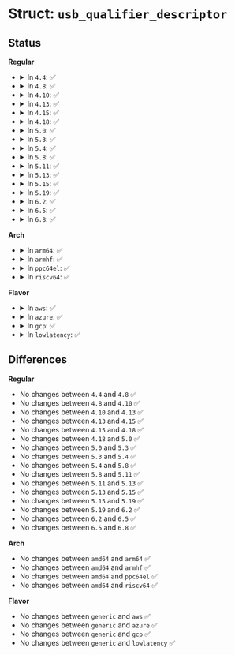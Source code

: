 # Struct: <code>usb_qualifier_descriptor</code>

## Status
<b>Regular</b>
<ul>
<li>
<details>
<summary>In <code>4.4</code>: ✅</summary>

```c
struct usb_qualifier_descriptor {
    __u8 bLength;
    __u8 bDescriptorType;
    __le16 bcdUSB;
    __u8 bDeviceClass;
    __u8 bDeviceSubClass;
    __u8 bDeviceProtocol;
    __u8 bMaxPacketSize0;
    __u8 bNumConfigurations;
    __u8 bRESERVED;
};
```
</details>
</li>
<li>
<details>
<summary>In <code>4.8</code>: ✅</summary>

```c
struct usb_qualifier_descriptor {
    __u8 bLength;
    __u8 bDescriptorType;
    __le16 bcdUSB;
    __u8 bDeviceClass;
    __u8 bDeviceSubClass;
    __u8 bDeviceProtocol;
    __u8 bMaxPacketSize0;
    __u8 bNumConfigurations;
    __u8 bRESERVED;
};
```
</details>
</li>
<li>
<details>
<summary>In <code>4.10</code>: ✅</summary>

```c
struct usb_qualifier_descriptor {
    __u8 bLength;
    __u8 bDescriptorType;
    __le16 bcdUSB;
    __u8 bDeviceClass;
    __u8 bDeviceSubClass;
    __u8 bDeviceProtocol;
    __u8 bMaxPacketSize0;
    __u8 bNumConfigurations;
    __u8 bRESERVED;
};
```
</details>
</li>
<li>
<details>
<summary>In <code>4.13</code>: ✅</summary>

```c
struct usb_qualifier_descriptor {
    __u8 bLength;
    __u8 bDescriptorType;
    __le16 bcdUSB;
    __u8 bDeviceClass;
    __u8 bDeviceSubClass;
    __u8 bDeviceProtocol;
    __u8 bMaxPacketSize0;
    __u8 bNumConfigurations;
    __u8 bRESERVED;
};
```
</details>
</li>
<li>
<details>
<summary>In <code>4.15</code>: ✅</summary>

```c
struct usb_qualifier_descriptor {
    __u8 bLength;
    __u8 bDescriptorType;
    __le16 bcdUSB;
    __u8 bDeviceClass;
    __u8 bDeviceSubClass;
    __u8 bDeviceProtocol;
    __u8 bMaxPacketSize0;
    __u8 bNumConfigurations;
    __u8 bRESERVED;
};
```
</details>
</li>
<li>
<details>
<summary>In <code>4.18</code>: ✅</summary>

```c
struct usb_qualifier_descriptor {
    __u8 bLength;
    __u8 bDescriptorType;
    __le16 bcdUSB;
    __u8 bDeviceClass;
    __u8 bDeviceSubClass;
    __u8 bDeviceProtocol;
    __u8 bMaxPacketSize0;
    __u8 bNumConfigurations;
    __u8 bRESERVED;
};
```
</details>
</li>
<li>
<details>
<summary>In <code>5.0</code>: ✅</summary>

```c
struct usb_qualifier_descriptor {
    __u8 bLength;
    __u8 bDescriptorType;
    __le16 bcdUSB;
    __u8 bDeviceClass;
    __u8 bDeviceSubClass;
    __u8 bDeviceProtocol;
    __u8 bMaxPacketSize0;
    __u8 bNumConfigurations;
    __u8 bRESERVED;
};
```
</details>
</li>
<li>
<details>
<summary>In <code>5.3</code>: ✅</summary>

```c
struct usb_qualifier_descriptor {
    __u8 bLength;
    __u8 bDescriptorType;
    __le16 bcdUSB;
    __u8 bDeviceClass;
    __u8 bDeviceSubClass;
    __u8 bDeviceProtocol;
    __u8 bMaxPacketSize0;
    __u8 bNumConfigurations;
    __u8 bRESERVED;
};
```
</details>
</li>
<li>
<details>
<summary>In <code>5.4</code>: ✅</summary>

```c
struct usb_qualifier_descriptor {
    __u8 bLength;
    __u8 bDescriptorType;
    __le16 bcdUSB;
    __u8 bDeviceClass;
    __u8 bDeviceSubClass;
    __u8 bDeviceProtocol;
    __u8 bMaxPacketSize0;
    __u8 bNumConfigurations;
    __u8 bRESERVED;
};
```
</details>
</li>
<li>
<details>
<summary>In <code>5.8</code>: ✅</summary>

```c
struct usb_qualifier_descriptor {
    __u8 bLength;
    __u8 bDescriptorType;
    __le16 bcdUSB;
    __u8 bDeviceClass;
    __u8 bDeviceSubClass;
    __u8 bDeviceProtocol;
    __u8 bMaxPacketSize0;
    __u8 bNumConfigurations;
    __u8 bRESERVED;
};
```
</details>
</li>
<li>
<details>
<summary>In <code>5.11</code>: ✅</summary>

```c
struct usb_qualifier_descriptor {
    __u8 bLength;
    __u8 bDescriptorType;
    __le16 bcdUSB;
    __u8 bDeviceClass;
    __u8 bDeviceSubClass;
    __u8 bDeviceProtocol;
    __u8 bMaxPacketSize0;
    __u8 bNumConfigurations;
    __u8 bRESERVED;
};
```
</details>
</li>
<li>
<details>
<summary>In <code>5.13</code>: ✅</summary>

```c
struct usb_qualifier_descriptor {
    __u8 bLength;
    __u8 bDescriptorType;
    __le16 bcdUSB;
    __u8 bDeviceClass;
    __u8 bDeviceSubClass;
    __u8 bDeviceProtocol;
    __u8 bMaxPacketSize0;
    __u8 bNumConfigurations;
    __u8 bRESERVED;
};
```
</details>
</li>
<li>
<details>
<summary>In <code>5.15</code>: ✅</summary>

```c
struct usb_qualifier_descriptor {
    __u8 bLength;
    __u8 bDescriptorType;
    __le16 bcdUSB;
    __u8 bDeviceClass;
    __u8 bDeviceSubClass;
    __u8 bDeviceProtocol;
    __u8 bMaxPacketSize0;
    __u8 bNumConfigurations;
    __u8 bRESERVED;
};
```
</details>
</li>
<li>
<details>
<summary>In <code>5.19</code>: ✅</summary>

```c
struct usb_qualifier_descriptor {
    __u8 bLength;
    __u8 bDescriptorType;
    __le16 bcdUSB;
    __u8 bDeviceClass;
    __u8 bDeviceSubClass;
    __u8 bDeviceProtocol;
    __u8 bMaxPacketSize0;
    __u8 bNumConfigurations;
    __u8 bRESERVED;
};
```
</details>
</li>
<li>
<details>
<summary>In <code>6.2</code>: ✅</summary>

```c
struct usb_qualifier_descriptor {
    __u8 bLength;
    __u8 bDescriptorType;
    __le16 bcdUSB;
    __u8 bDeviceClass;
    __u8 bDeviceSubClass;
    __u8 bDeviceProtocol;
    __u8 bMaxPacketSize0;
    __u8 bNumConfigurations;
    __u8 bRESERVED;
};
```
</details>
</li>
<li>
<details>
<summary>In <code>6.5</code>: ✅</summary>

```c
struct usb_qualifier_descriptor {
    __u8 bLength;
    __u8 bDescriptorType;
    __le16 bcdUSB;
    __u8 bDeviceClass;
    __u8 bDeviceSubClass;
    __u8 bDeviceProtocol;
    __u8 bMaxPacketSize0;
    __u8 bNumConfigurations;
    __u8 bRESERVED;
};
```
</details>
</li>
<li>
<details>
<summary>In <code>6.8</code>: ✅</summary>

```c
struct usb_qualifier_descriptor {
    __u8 bLength;
    __u8 bDescriptorType;
    __le16 bcdUSB;
    __u8 bDeviceClass;
    __u8 bDeviceSubClass;
    __u8 bDeviceProtocol;
    __u8 bMaxPacketSize0;
    __u8 bNumConfigurations;
    __u8 bRESERVED;
};
```
</details>
</li>
</ul>
<b>Arch</b>
<ul>
<li>
<details>
<summary>In <code>arm64</code>: ✅</summary>

```c
struct usb_qualifier_descriptor {
    __u8 bLength;
    __u8 bDescriptorType;
    __le16 bcdUSB;
    __u8 bDeviceClass;
    __u8 bDeviceSubClass;
    __u8 bDeviceProtocol;
    __u8 bMaxPacketSize0;
    __u8 bNumConfigurations;
    __u8 bRESERVED;
};
```
</details>
</li>
<li>
<details>
<summary>In <code>armhf</code>: ✅</summary>

```c
struct usb_qualifier_descriptor {
    __u8 bLength;
    __u8 bDescriptorType;
    __le16 bcdUSB;
    __u8 bDeviceClass;
    __u8 bDeviceSubClass;
    __u8 bDeviceProtocol;
    __u8 bMaxPacketSize0;
    __u8 bNumConfigurations;
    __u8 bRESERVED;
};
```
</details>
</li>
<li>
<details>
<summary>In <code>ppc64el</code>: ✅</summary>

```c
struct usb_qualifier_descriptor {
    __u8 bLength;
    __u8 bDescriptorType;
    __le16 bcdUSB;
    __u8 bDeviceClass;
    __u8 bDeviceSubClass;
    __u8 bDeviceProtocol;
    __u8 bMaxPacketSize0;
    __u8 bNumConfigurations;
    __u8 bRESERVED;
};
```
</details>
</li>
<li>
<details>
<summary>In <code>riscv64</code>: ✅</summary>

```c
struct usb_qualifier_descriptor {
    __u8 bLength;
    __u8 bDescriptorType;
    __le16 bcdUSB;
    __u8 bDeviceClass;
    __u8 bDeviceSubClass;
    __u8 bDeviceProtocol;
    __u8 bMaxPacketSize0;
    __u8 bNumConfigurations;
    __u8 bRESERVED;
};
```
</details>
</li>
</ul>
<b>Flavor</b>
<ul>
<li>
<details>
<summary>In <code>aws</code>: ✅</summary>

```c
struct usb_qualifier_descriptor {
    __u8 bLength;
    __u8 bDescriptorType;
    __le16 bcdUSB;
    __u8 bDeviceClass;
    __u8 bDeviceSubClass;
    __u8 bDeviceProtocol;
    __u8 bMaxPacketSize0;
    __u8 bNumConfigurations;
    __u8 bRESERVED;
};
```
</details>
</li>
<li>
<details>
<summary>In <code>azure</code>: ✅</summary>

```c
struct usb_qualifier_descriptor {
    __u8 bLength;
    __u8 bDescriptorType;
    __le16 bcdUSB;
    __u8 bDeviceClass;
    __u8 bDeviceSubClass;
    __u8 bDeviceProtocol;
    __u8 bMaxPacketSize0;
    __u8 bNumConfigurations;
    __u8 bRESERVED;
};
```
</details>
</li>
<li>
<details>
<summary>In <code>gcp</code>: ✅</summary>

```c
struct usb_qualifier_descriptor {
    __u8 bLength;
    __u8 bDescriptorType;
    __le16 bcdUSB;
    __u8 bDeviceClass;
    __u8 bDeviceSubClass;
    __u8 bDeviceProtocol;
    __u8 bMaxPacketSize0;
    __u8 bNumConfigurations;
    __u8 bRESERVED;
};
```
</details>
</li>
<li>
<details>
<summary>In <code>lowlatency</code>: ✅</summary>

```c
struct usb_qualifier_descriptor {
    __u8 bLength;
    __u8 bDescriptorType;
    __le16 bcdUSB;
    __u8 bDeviceClass;
    __u8 bDeviceSubClass;
    __u8 bDeviceProtocol;
    __u8 bMaxPacketSize0;
    __u8 bNumConfigurations;
    __u8 bRESERVED;
};
```
</details>
</li>
</ul>

## Differences
<b>Regular</b>
<ul>
<li>
No changes between <code>4.4</code> and <code>4.8</code> ✅
</li>
<li>
No changes between <code>4.8</code> and <code>4.10</code> ✅
</li>
<li>
No changes between <code>4.10</code> and <code>4.13</code> ✅
</li>
<li>
No changes between <code>4.13</code> and <code>4.15</code> ✅
</li>
<li>
No changes between <code>4.15</code> and <code>4.18</code> ✅
</li>
<li>
No changes between <code>4.18</code> and <code>5.0</code> ✅
</li>
<li>
No changes between <code>5.0</code> and <code>5.3</code> ✅
</li>
<li>
No changes between <code>5.3</code> and <code>5.4</code> ✅
</li>
<li>
No changes between <code>5.4</code> and <code>5.8</code> ✅
</li>
<li>
No changes between <code>5.8</code> and <code>5.11</code> ✅
</li>
<li>
No changes between <code>5.11</code> and <code>5.13</code> ✅
</li>
<li>
No changes between <code>5.13</code> and <code>5.15</code> ✅
</li>
<li>
No changes between <code>5.15</code> and <code>5.19</code> ✅
</li>
<li>
No changes between <code>5.19</code> and <code>6.2</code> ✅
</li>
<li>
No changes between <code>6.2</code> and <code>6.5</code> ✅
</li>
<li>
No changes between <code>6.5</code> and <code>6.8</code> ✅
</li>
</ul>
<b>Arch</b>
<ul>
<li>
No changes between <code>amd64</code> and <code>arm64</code> ✅
</li>
<li>
No changes between <code>amd64</code> and <code>armhf</code> ✅
</li>
<li>
No changes between <code>amd64</code> and <code>ppc64el</code> ✅
</li>
<li>
No changes between <code>amd64</code> and <code>riscv64</code> ✅
</li>
</ul>
<b>Flavor</b>
<ul>
<li>
No changes between <code>generic</code> and <code>aws</code> ✅
</li>
<li>
No changes between <code>generic</code> and <code>azure</code> ✅
</li>
<li>
No changes between <code>generic</code> and <code>gcp</code> ✅
</li>
<li>
No changes between <code>generic</code> and <code>lowlatency</code> ✅
</li>
</ul>
